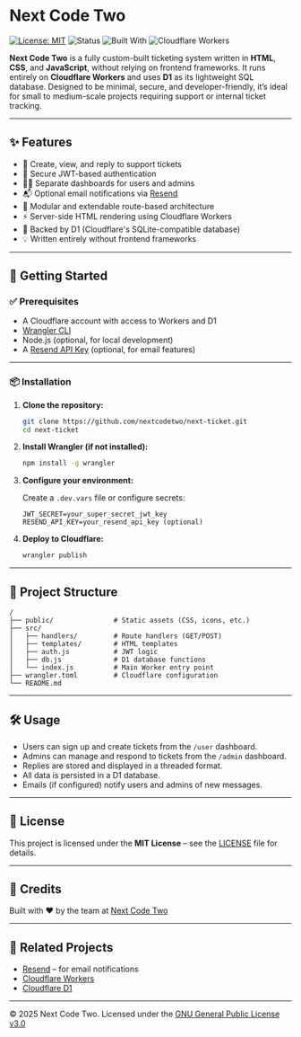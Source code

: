 # Next Code Two

[![License: MIT](https://img.shields.io/badge/License-MIT-blue.svg)](LICENSE)
![Status](https://img.shields.io/badge/status-active-brightgreen)
![Built With](https://img.shields.io/badge/built%20with-HTML%2FJS-orange)
![Cloudflare Workers](https://img.shields.io/badge/platform-Cloudflare%20Workers-yellow)

**Next Code Two** is a fully custom-built ticketing system written in **HTML**, **CSS**, and **JavaScript**, without relying on frontend frameworks. It runs entirely on **Cloudflare Workers** and uses **D1** as its lightweight SQL database. Designed to be minimal, secure, and developer-friendly, it’s ideal for small to medium-scale projects requiring support or internal ticket tracking.

---

## ✨ Features

* 🧾 Create, view, and reply to support tickets
* 🔐 Secure JWT-based authentication
* 🧑‍💼 Separate dashboards for users and admins
* 📬 Optional email notifications via [Resend](https://resend.com/)
* 🧩 Modular and extendable route-based architecture
* ⚡ Server-side HTML rendering using Cloudflare Workers
* 💾 Backed by D1 (Cloudflare's SQLite-compatible database)
* 💡 Written entirely without frontend frameworks

---

## 🚀 Getting Started

### ✅ Prerequisites

* A Cloudflare account with access to Workers and D1
* [Wrangler CLI](https://developers.cloudflare.com/workers/wrangler/)
* Node.js (optional, for local development)
* A [Resend API Key](https://resend.com/) (optional, for email features)

---

### 📦 Installation

1. **Clone the repository:**

   ```bash
   git clone https://github.com/nextcodetwo/next-ticket.git
   cd next-ticket
   ```

2. **Install Wrangler (if not installed):**

   ```bash
   npm install -g wrangler
   ```

3. **Configure your environment:**

   Create a `.dev.vars` file or configure secrets:

   ```
   JWT_SECRET=your_super_secret_jwt_key
   RESEND_API_KEY=your_resend_api_key (optional)
   ```

4. **Deploy to Cloudflare:**

   ```bash
   wrangler publish
   ```

---

## 📁 Project Structure

```
/
├── public/               # Static assets (CSS, icons, etc.)
├── src/
│   ├── handlers/         # Route handlers (GET/POST)
│   ├── templates/        # HTML templates
│   ├── auth.js           # JWT logic
│   ├── db.js             # D1 database functions
│   └── index.js          # Main Worker entry point
├── wrangler.toml         # Cloudflare configuration
└── README.md
```

---

## 🛠 Usage

* Users can sign up and create tickets from the `/user` dashboard.
* Admins can manage and respond to tickets from the `/admin` dashboard.
* Replies are stored and displayed in a threaded format.
* All data is persisted in a D1 database.
* Emails (if configured) notify users and admins of new messages.

---

## 📄 License

This project is licensed under the **MIT License** – see the [LICENSE](LICENSE) file for details.

---

## 🙌 Credits

Built with ❤️ by the team at [Next Code Two](https://www.nextcodetwo.be)

---

## 🔗 Related Projects

* [Resend](https://resend.com/) – for email notifications
* [Cloudflare Workers](https://developers.cloudflare.com/workers/)
* [Cloudflare D1](https://developers.cloudflare.com/d1/)

---
<p>© 2025 Next Code Two. Licensed under the <a href="https://www.gnu.org/licenses/gpl-3.0.html">GNU General Public License v3.0</a></p>
